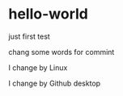 # hello-world
just first test


chang some words for commint

I change by Linux

I change by Github desktop